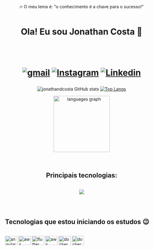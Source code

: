 
<div align="center">
🔥 O meu lema é: "o conhecimento é a chave para o sucesso!"
  <br/>
  <br/>
<h1> Ola! Eu sou Jonathan Costa 👋 <h1/> 

<br/>


  
[![gmail](https://img.shields.io/badge/Gmail-D14836?style=for-the-badge&logo=gmail&logoColor=white)](https://jddatsoc@gmail.com)
[![Instagram](https://img.shields.io/badge/Instagram-E4405F?style=for-the-badge&logo=instagram&logoColor=white)](https://www.instagram.com/jonathanatsoc/)
[![Linkedin](https://img.shields.io/badge/LinkedIn-0077B5?style=for-the-badge&logo=linkedin&logoColor=white)](https://www.linkedin.com/in/jonathandatsoc/)
</div>




<div align="center">
  
  ![jonathandcosta GitHub stats](https://github-readme-stats.vercel.app/api?username=jonathandcosta&show_icons=true&theme=dracula&count_private=true)
  [![Top Langs](https://github-readme-stats.vercel.app/api/top-langs/?username=jonathandcosta&layout=compact&langs_count=7&theme=dracula)](https://github.com/anuraghazra/github-readme-stats)
</div>

<div align="center">
  <img src="https://github-readme-streak-stats.herokuapp.com/?user=caiocof&theme=dracula" height="185" alt="languages graph"  />
</div>

<br/>
<br/>

<h2 align="center">Principais tecnologias:</h2>
</br>
<div align="center">
  <img src="https://skillicons.dev/icons?i=html,css,js,ts,nodejs,java,tailwind,bootstrap,sass,react,vuejs,git,github,vscode,python,figma,less,redux,gulp,&perline=8" />
</div>

<br> </br>
  
  ## Tecnologias que estou iniciando os estudos 😉
  <div style="display: inline_block"><br/>
    <img align="center" alt="angular" height="30" width="40" src="https://cdn.jsdelivr.net/gh/devicons/devicon@latest/icons/angular/angular-original.svg" />          
    <img align="center" alt="aws" height="30" width="40" alt="aws" src="https://cdn.jsdelivr.net/gh/devicons/devicon@latest/icons/amazonwebservices/amazonwebservices-plain-wordmark.svg" />
    <img align="center" alt="flutter" height="30" width="40" src="https://cdn.jsdelivr.net/gh/devicons/devicon@latest/icons/flutter/flutter-original.svg" />
    <img align="center" alt="aws" height="30" width="40" src="https://cdn.jsdelivr.net/gh/devicons/devicon@latest/icons/nodejs/nodejs-original.svg" />
    <img align="center" alt="docker" height="30" width="40" src="https://cdn.jsdelivr.net/gh/devicons/devicon@latest/icons/docker/docker-original.svg" />
    <img align="center" alt="docker" height="30" width="40" src="https://cdn.jsdelivr.net/gh/devicons/devicon@latest/icons/mongodb/mongodb-original.svg" />
          
          
 </div>
  


  
 
